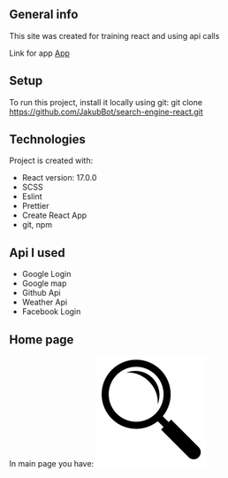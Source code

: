 ## General info
This site was created for training react and using api calls

Link for app [App](https://jakubbot.github.io/search-engine-react/)

## Setup
To run this project, install it locally using git:
git clone https://github.com/JakubBot/search-engine-react.git

## Technologies
Project is created with:
* React version: 17.0.0
* SCSS
* Eslint
* Prettier
* Create React App
* git, npm

## Api I used
* Google Login
* Google map
* Github Api
* Weather Api
* Facebook Login

## Home page
In main page you have:
![image](https://github.com/JakubBot/search-engine-react/blob/master/public/lupa.png)




